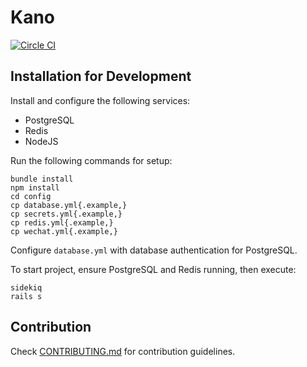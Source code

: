 # Kano
[![Circle CI](https://circleci.com/gh/nobrick/kano.svg?style=svg&circle-token=524e74c362b8210de373f211ff35129cfaaf7a7a)](https://circleci.com/gh/nobrick/kano)

## Installation for Development
Install and configure the following services:
- PostgreSQL
- Redis
- NodeJS

Run the following commands for setup:
```
bundle install
npm install
cd config
cp database.yml{.example,}
cp secrets.yml{.example,}
cp redis.yml{.example,}
cp wechat.yml{.example,}
```

Configure `database.yml` with database authentication for PostgreSQL.

To start project, ensure PostgreSQL and Redis running, then execute:
```
sidekiq
rails s
```

## Contribution
Check [CONTRIBUTING.md](https://github.com/nobrick/kano/blob/master/CONTRIBUTING.md) for contribution guidelines.
